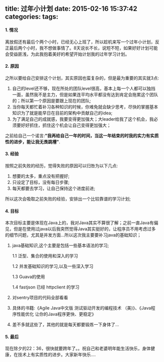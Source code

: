 title: 过年小计划
date: 2015-02-16 15:37:42
categories:
tags:
---

#### 1. 情况

离放假还有最后个两个小时，已经无心上班了，所以趁机来写一个过年小计划，反正最后两个小时，我不想做事情了。8天说长不长，说短不短，如果好好计划可能会受益匪浅，为此我抱着美好的希望开始计划我的过年学习计划。

#### 2. 原因

之所以要给自己安排这个计划，其实原因也蛮复杂的，但是最为重要的其实就3点:

1. 自己的level还不够，现在所处的团队level很高，基本上每一个人都可以独挡一面，虽然我不是主力，但是如果连平均水平都没有达到肯定会拖累这个团队的；所以第一个原因是要跟上现在的团队;
2. 当你每天都忙着补习各种知识的时候，你难免就会缺少思考，尽快的掌握基本知识为了就是能早日在目前的架构中贡献自己的idea;
3. 为了满足自己的成就感，我要变得更加强大；大leader给我了这个机会，我必须要好好抓住，抓住这个机会让自己变得更加强大；

之前给自己一个诺言:**"我再给自己一年的时间，当这一年结束的时我的实力有实质性的进步，能让我无畏跳槽"**.

#### 3. 经验

按照之前失败的经历，觉得失败的原因可以归咎为以下几点:

1. 想要的太多，重点没有把握好;
2. 只设定了目标，没有每日步骤;
3. 每天都要去学习，让自己保持这个进度前进;

所以这次会吸取之前失败的经验，安排出一个比较靠谱的学习计划;

#### 4. 目标

本次目标主要是体现在Java上的，我对Java其实不算很了解；之前一直Java有偏见，但是在使用过java以后我突然觉得Java其实挺好的，让程序员不用考虑过多的细节问题，尤其是并发方面...所以这次我主要要补习java的基础知识；

1. java基础知识,这个主要是包括一些基本语法的学习;

	1.1 泛型、集合的使用和深入的学习
	
	1.2 并发基础知识的学习,以及一些深入学习
	
	1.3 Guava的使用
	
	1.4 fastjson 已经 httpclient 的学习
	
2. 对sentry项目的代码全部看看
3. 具体的书籍:《Agile Java中文版  测试驱动开发的编程技术 （美)》、《Java程序性能优化  让你的Java程序更快、更稳定》
4. 差不多就这些了，其他的就是每天都要锻炼一下身体了...

#### 5. 最后

现在除夕的22：36，很快就要跨年了。。祝自己和老婆明年能生活快乐，身体健康，在技术上有实质性的进步。大家新年快乐....
	





